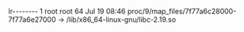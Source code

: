 lr-------- 1 root root 64 Jul 19 08:46 proc/9/map_files/7f77a6c28000-7f77a6e27000 -> /lib/x86_64-linux-gnu/libc-2.19.so
